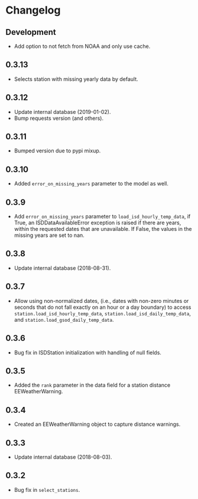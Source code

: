 Changelog
=========

Development
-----------

* Add option to not fetch from NOAA and only use cache.

0.3.13
------

* Selects station with missing yearly data by default.

0.3.12
------

* Update internal database (2019-01-02).
* Bump requests version (and others).

0.3.11
------

* Bumped version due to pypi mixup.

0.3.10
------

* Added `error_on_missing_years` parameter to the model as well.

0.3.9
-----

* Add `error_on_missing_years` parameter to `load_isd_hourly_temp_data`,
  if True, an ISDDataAvailableError exception is raised if there are years,
  within the requested dates that are unavailable. If False, the values in
  the missing years are set to nan.

0.3.8
-----

* Update internal database (2018-08-31).

0.3.7
-----

* Allow using non-normalized dates, (i.e., dates with non-zero minutes or
  seconds that do not fall exactly on an hour or a day boundary) to access
  `station.load_isd_hourly_temp_data`, `station.load_isd_daily_temp_data`,
  and `station.load_gsod_daily_temp_data`.

0.3.6
-----

* Bug fix in ISDStation initialization with handling of null fields.

0.3.5
-----

* Added the `rank` parameter in the data field for a station distance EEWeatherWarning.

0.3.4
-----

* Created an EEWeatherWarning object to capture distance warnings.

0.3.3
-----

* Update internal database (2018-08-03).

0.3.2
-----

* Bug fix in `select_stations`.

